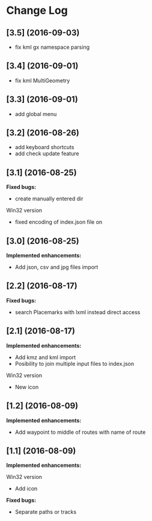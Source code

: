 # Change Log

## [3.5] (2016-09-03)

- fix kml gx namespace parsing

## [3.4] (2016-09-01)

- fix kml MultiGeometry

## [3.3] (2016-09-01)

- add global menu

## [3.2] (2016-08-26)

- add keyboard shortcuts
- add check update feature

## [3.1] (2016-08-25)

**Fixed bugs:**

- create manually entered dir

Win32 version
- fixed encoding of index.json file on

## [3.0] (2016-08-25)

**Implemented enhancements:**

- Add json, csv and jpg files import

## [2.2] (2016-08-17)
**Fixed bugs:**

- search Placemarks with lxml instead direct access

## [2.1] (2016-08-17)

**Implemented enhancements:**

- Add kmz and kml import
- Posibility to join multiple input files to index.json

Win32 version
- New icon


## [1.2] (2016-08-09)

**Implemented enhancements:**

- Add waypoint to middle of routes with name of route

## [1.1] (2016-08-09)

**Implemented enhancements:**

Win32 version
- Add icon

**Fixed bugs:**

- Separate paths or tracks

